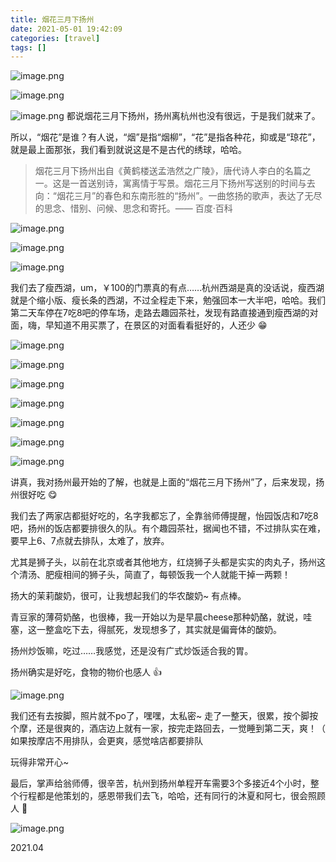 ```yaml
---
title: 烟花三月下扬州
date: 2021-05-01 19:42:09
categories: [travel]
tags: []
---
```

![image.png](https://static.wuyuying.com/yangzhou/DSC_3544.jpg)

![image.png](https://static.wuyuying.com/yangzhou/DSC_3553.jpg)

![image.png](https://static.wuyuying.com/yangzhou/DSC_3555.jpg)
都说烟花三月下扬州，扬州离杭州也没有很远，于是我们就来了。

所以，“烟花”是谁？有人说，“烟”是指“烟柳”，“花”是指各种花，抑或是“琼花”，就是最上面那张，我们看到就说这是不是古代的绣球，哈哈。

> 烟花三月下扬州出自《黄鹤楼送孟浩然之广陵》，唐代诗人李白的名篇之一。这是一首送别诗，寓离情于写景。烟花三月下扬州写送别的时间与去向：“烟花三月”的春色和东南形胜的“扬州”。一曲悠扬的歌声，表达了无尽的思念、惜别、问候、思念和寄托。—— 百度·百科

![image.png](https://static.wuyuying.com/yangzhou/DSC_3600.jpg)

![image.png](https://static.wuyuying.com/yangzhou/DSC_3687.jpg)

![image.png](https://static.wuyuying.com/yangzhou/DSC_3590.jpg)


我们去了瘦西湖，um，￥100的门票真的有点……杭州西湖是真的没话说，瘦西湖就是个缩小版、瘦长条的西湖，不过全程走下来，勉强回本一大半吧，哈哈。我们第二天车停在7吃8吧的停车场，走路去趣园茶社，发现有路直接通到瘦西湖的对面，嗨，早知道不用买票了，在景区的对面看看挺好的，人还少 😁

![image.png](https://static.wuyuying.com/yangzhou/DSC_3603.jpg)

![image.png](https://static.wuyuying.com/yangzhou/DSC_3648.jpg)

![image.png](https://static.wuyuying.com/yangzhou/DSC_3569.jpg)

![image.png](https://static.wuyuying.com/yangzhou/DSC_3650.jpg)

![image.png](https://static.wuyuying.com/yangzhou/DSC_3681.jpg)

![image.png](https://static.wuyuying.com/yangzhou/DSC_3598.jpg)

![image.png](https://static.wuyuying.com/yangzhou/DSC_3689.jpg)

讲真，我对扬州最开始的了解，也就是上面的“烟花三月下扬州”了，后来发现，扬州很好吃 😋

我们去了两家店都挺好吃的，名字我都忘了，全靠翁师傅提醒，怡园饭店和7吃8吧，扬州的饭店都要排很久的队。有个趣园茶社，据闻也不错，不过排队实在难，要早上6、7点就去排队，太难了，放弃。

尤其是狮子头，以前在北京或者其他地方，红烧狮子头都是实实的肉丸子，扬州这个清汤、肥瘦相间的狮子头，简直了，每顿饭我一个人就能干掉一两颗！

扬大的茉莉酸奶，很可，让我想起我们的华农酸奶~ 有点棒。

青豆家的薄荷奶酪，也很棒，我一开始以为是早晨cheese那种奶酪，就说，哇塞，这一整盒吃下去，得腻死，发现想多了，其实就是偏膏体的酸奶。

扬州炒饭嘛，吃过……我感觉，还是没有广式炒饭适合我的胃。

扬州确实是好吃，食物的物价也感人 👍

![image.png](https://static.wuyuying.com/yangzhou/IMG_6137.JPG)

我们还有去按脚，照片就不po了，嘿嘿，太私密~ 走了一整天，很累，按个脚按个摩，还是很爽的，酒店边上就有一家，按完走路回去，一觉睡到第二天，爽！（ 如果按摩店不用排队，会更爽，感觉啥店都要排队

玩得非常开心~

最后，掌声给翁师傅，很辛苦，杭州到扬州单程开车需要3个多接近4个小时，整个行程都是他策划的，感恩带我们去飞，哈哈，还有同行的沐夏和阿七，很会照顾人 👏

![image.png](https://static.wuyuying.com/yangzhou/DSC_3631.jpg)

2021.04
